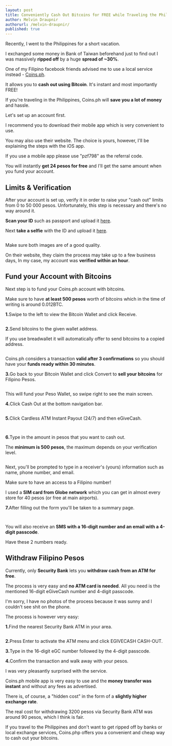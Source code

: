 ```yaml
---
layout: post
title: Conveniently Cash Out Bitcoins for FREE while Traveling the Philippines
author: Melvin Draupnir
authorurl: /melvin-draupnir/
published: true
---
```

 
<p>Recently, I went to the Philippines for a short vacation.</p>

<p>I exchanged some money in Bank of Taiwan beforehand just to find out I was massively <strong>ripped off</strong> by a huge <strong>spread of ~30%</strong>.</p>

<p>One of my Filipino facebook friends advised me to use a local service instead - <a href="http://geni.us/coinsph">Coins.ph</a>.</p>

<p>It allows you to <strong>cash out using Bitcoin</strong>. It's instant and most importantly FREE!</p>

<p>If you're traveling in the Philippines, Coins.ph will <strong>save you a lot of money</strong> and hassle.</p>

<p>Let's set up an account first.</p>

<p>I recommend you to download their mobile app which is very convenient to use.</p>

<p>You may also use their website. The choice is yours, however, I'll be explaining the steps with the iOS app.</p>

<p>If you use a mobile app please use "pzf798" as the referral code.</p>

<p>You will instantly <strong>get 24 pesos for free</strong> and I'll get the same amount when you fund your account.</p>

<h2>Limits & Verification</h2>

<p>After your account is set up, verify it in order to raise your "cash out" limits from 0 to 50 000 pesos. Unfortunately, this step is necessary and there's no way around it.</p>

<p><strong>Scan your ID</strong> such as passport and upload it <a href="https://coins.ph/limits/identity-verification">here</a>.</p>

<p>Next <strong>take a selfie</strong> with the ID and upload it <a href="https://coins.ph/app/selfie-verification/intro">here</a>.</p>

<p><center><img src="/images/selfie.png" alt=""/></center></p>

<p>Make sure both images are of a good quality.</p>

<p>On their website, they claim the process may take up to a few business days, In my case, my account was <strong>verified within an hour</strong>.<p/>

<h2>Fund your Account with Bitcoins</h2>

<p>Next step is to fund your Coins.ph account with bitcoins.</p>

<p>Make sure to have <strong>at least 500 pesos</strong> worth of bitcoins which in the time of writing is around 0.012BTC.</p>

<p><strong>1.</strong>Swipe to the left to view the Bitcoin Wallet and click Receive.</p>

<p><center><img src="/images/bc-1-1.PNG" alt=""/></center></p>

<p><strong>2.</strong>Send bitcoins to the given wallet address.</p>

<p>If you use breadwallet it will automatically offer to send bitcoins to a copied address.</p>

<p><center><img src="/images/bc-1-2.jpg" alt=""/></center></p>

<p>Coins.ph considers a transaction <strong>valid after 3 confirmations</strong> so you should have your <strong>funds ready within 30 minutes</strong>.</p>

<p><strong>3.</strong>Go back to your Bitcoin Wallet and click Convert to <strong>sell your bitcoins</strong> for Filipino Pesos.</p>

<p><center><img src="/images/bc-1-3.jpg" alt=""/></center></p>

<p>This will fund your Peso Wallet, so swipe right to see the main screen.</p>
 
<p><strong>4.</strong>Click Cash Out at the bottom navigation bar.</p>
 
<p><center><img src="/images/bc-1-4.PNG" alt=""/></center></p>
 
<p><strong>5.</strong>Click Cardless ATM Instant Payout (24/7) and then eGiveCash.</p>

<p><center><img src="/images/bc-1-5.PNG" alt=""/></center></p>

<p><center><img src="/images/bc-1-5-2.png" alt=""/></center></p>

<p><strong>6.</strong>Type in the amount in pesos that you want to cash out.</p>
  
<p>The <strong>minimum is 500 pesos</strong>, the maximum depends on your verification level.</p>

<p><center><img src="/images/bc-1-6.PNG" alt=""/></center></p>

<p>Next, you'll be prompted to type in a receiver's (yours) information such as name, phone number, and email.</p>

<p>Make sure to have an access to a Filipino number!</p>

<p>I used a <strong>SIM card from Globe network</strong> which you can get in almost every store for 40 pesos (or free at main airports).</p>

<p><strong>7.</strong>After filling out the form you'll be taken to a summary page.</p>

<p><center><img src="/images/bc-1-7.jpg" alt=""/></center></p>

<p><center><img src="/images/bc-1-7-2.jpg" alt=""/></center></p>

<p>You will also receive an <strong>SMS with a 16-digit number and an email with a 4-digit passcode</strong>.</p>

<p>Have these 2 numbers ready.</p>

<h2>Withdraw Filipino Pesos</h2>

<p>Currently, only <strong>Security Bank</strong> lets you <strong>withdraw cash from an ATM for free</strong>.</p>

<p>The process is very easy and <strong>no ATM card is needed</strong>. All you need is the mentioned 16-digit eGiveCash number and 4-digit passcode.</p>

<p>I'm sorry, I have no photos of the process because it was sunny and I couldn't see shit on the phone.</p>

<p>The process is however very easy:</p>

<p><strong>1.</strong>Find the nearest Security Bank ATM in your area.</p>

<p><center><img src="/images/bc-2-1.jpg" alt=""/></center></p>

<p><strong>2.</strong>Press Enter to activate the ATM menu and click EGIVECASH CASH-OUT.</p>

<p><strong>3.</strong>Type in the 16-digit eGC number followed by the 4-digit passcode.</p>

<p><strong>4.</strong>Confirm the transaction and walk away with your pesos.</p>

<p>I was very pleasantly surprised with the service.</p>

<p>Coins.ph mobile app is very easy to use and the <strong>money transfer was instant</strong> and without any fees as advertised.</p>

<p>There is, of course, a "hidden cost" in the form of a <strong>slightly higher exchange rate</strong>.</p>

<p>The real cost for withdrawing 3200 pesos via Security Bank ATM was around 90 pesos, which I think is fair.</p>

<p>If you travel to the Philippines and don't want to get ripped off by banks or local exchange services, Coins.php offers you a convenient and cheap way to cash out your bitcoins.</p>



















